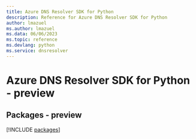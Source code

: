 ```yaml
---
title: Azure DNS Resolver SDK for Python
description: Reference for Azure DNS Resolver SDK for Python
author: lmazuel
ms.author: lmazuel
ms.data: 06/06/2023
ms.topic: reference
ms.devlang: python
ms.service: dnsresolver
---
```

# Azure DNS Resolver SDK for Python - preview
## Packages - preview
[!INCLUDE [packages](dns-resolver-index.md)]